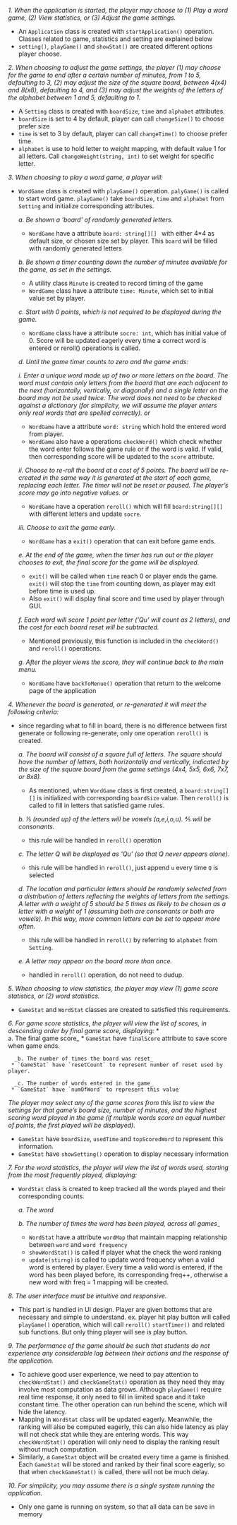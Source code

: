 _1. When the application is started, the player may choose to (1) Play a word game, (2) View statistics, or (3) Adjust the game settings._  
   * An `Application` class is created with `startApplication()` operation. Classes related to game, statistics and setting are explained below
   * `setting()`, `playGame()` and `showStat()` are created different options player choose.

_2. When choosing to adjust the game settings, the player (1) may choose for the game to end after a certain number of minutes, from 1 to 5, defaulting to 3, (2) may adjust the size of the square board, between 4(x4) and 8(x8), defaulting to 4, and (3) may adjust the weights of the letters of the alphabet between 1 and 5, defaulting to 1._
   * A `Setting` class is created with `boardSize`, `time` and `alphabet` attributes.
   * `boardSize` is set to 4 by default, player can call `changeSize()` to choose prefer size
   * `time` is set to 3 by default, player can call `changeTime()` to choose prefer time.
   * `alphabet` is use to hold letter to weight mapping, with default value 1 for all letters. Call `changeWeight(string, int)` to set weight for specific letter.
    
_3. When choosing to play a word game, a player will:_
   * `WordGame` class is created with `playGame()` operation. `palyGame()` is called to start word game.
   `playGame()` take `boardSize`, `time` and `alphabet` from `Setting` and initialize corresponding attributes.
   
     _a. Be shown a ‘board’ of randomly generated letters._
     * `WordGame` have a attribute `board: string[][] ` with either 4*4 as default size, or chosen size set by player. This `board` will be filled with randomly generated letters 
   
     _b. Be shown a timer counting down the number of minutes available for the game, as set in the settings._
     * A utility class `Minute` is created to record timing of the game
     * `WordGame` class have a attribute `time: Minute`, which set to initial value set by player.
   
     _c. Start with 0 points, which is not required to be displayed during the game._
     * `WordGame` class have a attribute `socre: int`, which has initial value of 0. Score will be updated eagerly every time a correct word is entered or reroll() operations is called.
   
     _d. Until the game timer counts to zero and the game ends:_
    
      _i. Enter a unique word made up of two or more letters on the board.  The word must contain only letters from the board that are each adjacent to the next (horizontally, vertically, or diagonally) and a single letter on the board may not be used twice.  The word does not need to be checked against a dictionary (for simplicity, we will assume the player enters only real words that are spelled correctly). or_
     * `WordGame` have a attribute `word: string` which hold the entered word from player. 
     * `WordGame` also have a operations `checkWord()` which check whether the word enter follows the game rule or if the word is valid. If valid, then corresponding score will be updated to the `score` attribute.
   
     _ii. Choose to re-roll the board at a cost of 5 points.  The board will be re-created in the same way it is generated at the start of each game, replacing each letter.  The timer will not be reset or paused.  The player’s score may go into negative values.
or_
      * `WordGame` have a operation `reroll()` which will fill `board:string[][]` with different letters and update `socre`.
   
     _iii. Choose to exit the game early._
     * `WordGame` has a `exit()` operation that can exit before game ends.  
   
     _e. At the end of the game, when the timer has run out or the player chooses to exit, the final score for the game will be displayed._
    
     * `exit()` will be called when `time` reach 0 or player ends the game. `exit()` will stop the `time` from counting down, as player may exit before time is used up. 
     * Also `exit()` will display final score and time used by player through GUI.
  
     _f. Each word will score 1 point per letter (‘Qu’ will count as 2 letters), and the cost for each board reset will be subtracted._
      * Mentioned previously, this function is included in the `checkWord()` and `reroll()` operations.
  
     _g. After the player views the score, they will continue back to the main menu._
     * `WordGame` have `backToMenue()` operation that return to the welcome page of the application

_4. Whenever the board is generated, or re-generated it will meet the following criteria:_
  * since regarding what to fill in board, there is no difference between first generate or following re-generate, only one operation `reroll()` is created.
    
    _a. The board will consist of a square full of letters.  The square should have the number of letters, both horizontally and vertically, indicated by the size of the square board from the game settings (4x4, 5x5, 6x6, 7x7, or 8x8)._  
    * As mentioned, when `WordGame` class is first created, a `board:string[][]` is initialized with corresponding `boardSize` value. Then `reroll()` is called to fill in letters that satisfied game rules.
    
    _b. ⅕ (rounded up) of the letters will be vowels (a,e,i,o,u). ⅘ will be consonants._
    * this rule will be handled in `reroll()` operation
    
    _c. The letter Q will be displayed as ‘Qu’ (so that Q never appears alone)._  
    * this rule will be handled in `reroll()`, just append `u` every time `Q` is selected
    
    _d. The location and particular letters should be randomly selected from a distribution of letters reflecting the weights of letters from the settings.  A letter with a weight of 5 should be 5 times as likely to be chosen as a letter with a weight of 1 (assuming both are consonants or both are vowels).  In this way, more common letters can be set to appear more often._
    * this rule will be handled in `reroll()` by referring to `alphabet` from `Setting`. 
    
    _e. A letter may appear on the board more than once._
    * handled in `reroll()` operation, do not need to dudup.

_5. When choosing to view statistics, the player may view (1) game score statistics, or (2) word statistics._
  * `GameStat` and `WordStat` classes are created to satisfied this requirements.

_6. For game score statistics, the player will view the list of scores, in descending order by final game score, displaying:_
   *   
      a. The final game score_
        * `GameStat` have `finalScore` attribute to save score when game ends.
      
      _b. The number of times the board was reset_
     * `GameStat` have `resetCount` to represent number of reset used by player.
       
      _c. The number of words entered in the game_
     * `GameStat` have `numOfWord` to represent this value  

_The player may select any of the game scores from this list to view the settings for that game’s board size, number of minutes, and the highest scoring word played in the game (if multiple words score an equal number of points, the first played will be displayed)._
   * `GameStat` have `boardSize`, `usedTime` and `topScoredWord` to represent this information.
   * `GameStat` have `showSetting()` operation to display necessary information

_7. For the word statistics, the player will view the list of words used, starting from the most frequently played, displaying:_
   * `WordStat` class is created to keep tracked all the words played and their corresponding counts. 
   
     _a. The word_
  
      _b. The number of times the word has been played, across all games__
     * `WordStat` have a attribute `wordMap` that maintain mapping relationship between `word` and `word frequency`
     * `showWordStat()` is called if player what the check the word ranking
     * `update(stirng)` is called to update word frequency when a valid word is entered by player. Every time a valid word is entered, if the word has been played before, its corresponding freq++, otherwise a new word with freq = 1 mapping will be created. 

_8. The user interface must be intuitive and responsive._
  * This part is handled in UI design. Player are given bottoms that are necessary and simple to understand.
ex. player hit play button will called `playGame()` operation, which will call `reroll()` `startTimer()` and related sub functions. But only thing player will see is play button.

_9. The performance of the game should be such that students do not experience any considerable lag between their actions and the response of the application._
  * To achieve good user experience, we need to pay attention to `checkWordStat()` and `checkGameStat()` operation as they need they may involve most computation as data grows. Although `playGame()` require real time response, it only need to fill in limited space and it take constant time.
The other operation can run behind the scene, which will hide the latency.
  * Mapping in `WordStat` class will be updated eagerly. Meanwhile, the ranking will also be computed eagerly, this can also hide latency as play will not check stat while they are entering words.
This way `checkWordStat()` operation will only need to display the ranking result without much computation.
  * Similarly, a `GameStat` object will be created every time a game is finished. Each `GameStat` will be stored and ranked by their final score eagerly, so that when `checkGameStat()` is called, there will not be much delay.

_10. For simplicity, you may assume there is a single system running the application._
  * Only one game is running on system, so that all data can be save in memory

